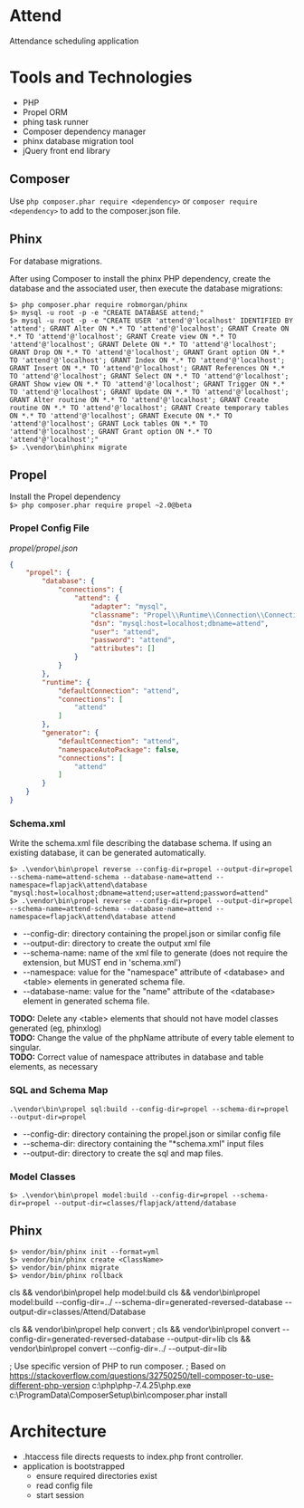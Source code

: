 # Attend

Attendance scheduling application

# Tools and Technologies

* PHP
* Propel ORM
* phing task runner
* Composer dependency manager
* phinx database migration tool
* jQuery front end library

## Composer

Use `php composer.phar require <dependency>` or `composer require <dependency>`
to add <dependency> to the composer.json file.

## Phinx

For database migrations.

After using Composer to install the phinx PHP dependency,
create the database and the associated user,
then execute the database migrations:

```shell
$> php composer.phar require robmorgan/phinx
$> mysql -u root -p -e "CREATE DATABASE attend;"
$> mysql -u root -p -e "CREATE USER 'attend'@'localhost' IDENTIFIED BY 'attend'; GRANT Alter ON *.* TO 'attend'@'localhost'; GRANT Create ON *.* TO 'attend'@'localhost'; GRANT Create view ON *.* TO 'attend'@'localhost'; GRANT Delete ON *.* TO 'attend'@'localhost'; GRANT Drop ON *.* TO 'attend'@'localhost'; GRANT Grant option ON *.* TO 'attend'@'localhost'; GRANT Index ON *.* TO 'attend'@'localhost'; GRANT Insert ON *.* TO 'attend'@'localhost'; GRANT References ON *.* TO 'attend'@'localhost'; GRANT Select ON *.* TO 'attend'@'localhost'; GRANT Show view ON *.* TO 'attend'@'localhost'; GRANT Trigger ON *.* TO 'attend'@'localhost'; GRANT Update ON *.* TO 'attend'@'localhost'; GRANT Alter routine ON *.* TO 'attend'@'localhost'; GRANT Create routine ON *.* TO 'attend'@'localhost'; GRANT Create temporary tables ON *.* TO 'attend'@'localhost'; GRANT Execute ON *.* TO 'attend'@'localhost'; GRANT Lock tables ON *.* TO 'attend'@'localhost'; GRANT Grant option ON *.* TO 'attend'@'localhost';"
$> .\vendor\bin\phinx migrate
```

## Propel

Install the Propel dependency  
`$> php composer.phar require propel ~2.0@beta`

### Propel Config File

_propel/propel.json_

```json
{
    "propel": {
        "database": {
            "connections": {
                "attend": {
                    "adapter": "mysql",
                    "classname": "Propel\\Runtime\\Connection\\ConnectionWrapper",
                    "dsn": "mysql:host=localhost;dbname=attend",
                    "user": "attend",
                    "password": "attend",
                    "attributes": []
                }
            }
        },
        "runtime": {
            "defaultConnection": "attend",
            "connections": [
                "attend"
            ]
        },
        "generator": {
            "defaultConnection": "attend",
            "namespaceAutoPackage": false,
            "connections": [
                "attend"
            ]
        }
    }
}

```

### Schema.xml

Write the schema.xml file describing the database schema. If using an existing database, it can be generated
automatically.

```shell
$> .\vendor\bin\propel reverse --config-dir=propel --output-dir=propel --schema-name=attend-schema --database-name=attend --namespace=flapjack\attend\database "mysql:host=localhost;dbname=attend;user=attend;password=attend" 
$> .\vendor\bin\propel reverse --config-dir=propel --output-dir=propel --schema-name=attend-schema --database-name=attend --namespace=flapjack\attend\database attend
```

* --config-dir: directory containing the propel.json or similar config file
* --output-dir: directory to create the output xml file
* --schema-name: name of the xml file to generate (does not require the extension, but MUST end in 'schema.xml')
* --namespace: value for the "namespace" attribute of &lt;database&gt; and &lt;table&gt; elements in generated schema
  file.
* --database-name: value for the "name" attribute of the &lt;database&gt; element in generated schema file.

**TODO:** Delete any &lt;table&gt; elements that should not have model classes generated (eg, phinxlog)  
**TODO:** Change the value of the phpName attribute of every table element to singular.  
**TODO:** Correct value of namespace attributes in database and table elements, as necessary

### SQL and Schema Map

```shell
.\vendor\bin\propel sql:build --config-dir=propel --schema-dir=propel --output-dir=propel
```

* --config-dir: directory containing the propel.json or similar config file
* --schema-dir: directory containing the "*schema.xml" input files
* --output-dir: directory to create the sql and map files.

### Model Classes

```shell
$> .\vendor\bin\propel model:build --config-dir=propel --schema-dir=propel --output-dir=classes/flapjack/attend/database
```

## Phinx

```shell
$> vendor/bin/phinx init --format=yml
$> vendor/bin/phinx create <ClassName>
$> vendor/bin/phinx migrate
$> vendor/bin/phinx rollback
```

cls && vendor\bin\propel help model:build
cls && vendor\bin\propel model:build --config-dir=../ --schema-dir=generated-reversed-database
--output-dir=classes/Attend/Database

cls && vendor\bin\propel help convert
; cls && vendor\bin\propel convert --config-dir=generated-reversed-database --output-dir=lib
cls && vendor\bin\propel convert --config-dir=../ --output-dir=lib

; Use specific version of PHP to run composer.
; Based on https://stackoverflow.com/questions/32750250/tell-composer-to-use-different-php-version
c:\php\php-7.4.25\php.exe c:\ProgramData\ComposerSetup\bin\composer.phar install

# Architecture

* .htaccess file directs requests to index.php front controller.
* application is bootstrapped
    * ensure required directories exist
    * read config file
    * start session

